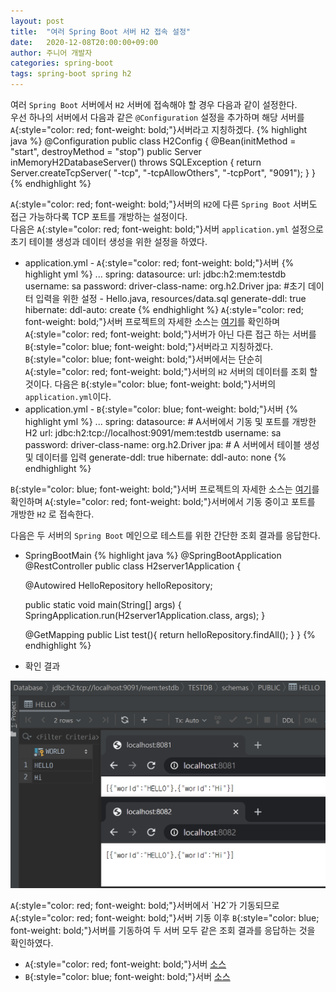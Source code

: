 ```yaml
---
layout: post
title:  "여러 Spring Boot 서버 H2 접속 설정"
date:   2020-12-08T20:00:00+09:00
author: 주니어 개발자
categories: spring-boot
tags: spring-boot spring h2
---
```


여러 `Spring Boot` 서버에서 `H2` 서버에 접속해야 할 경우 다음과 같이 설정한다.<br>
우선 하나의 서버에서 다음과 같은 <code class="inline">@Configuration</code> 설정을 추가하며 해당 서버를 <code class="inline text">A</code>{:style="color: red; font-weight: bold;"}서버라고 지칭하겠다.
{% highlight java %}
@Configuration
public class H2Config {
    @Bean(initMethod = "start", destroyMethod = "stop")
    public Server inMemoryH2DatabaseServer() throws SQLException {
        return Server.createTcpServer(
                "-tcp", "-tcpAllowOthers", "-tcpPort", "9091");
    }
}
{% endhighlight %}

<code class="inline text">A</code>{:style="color: red; font-weight: bold;"}서버의 `H2`에 다른 `Spring Boot` 서버도 접근 가능하다록 TCP 포트를 개방하는 설정이다.<br>
다음은 <code class="inline text">A</code>{:style="color: red; font-weight: bold;"}서버 `application.yml` 설정으로 초기 테이블 생성과 데이터 생성을 위한 설정을 하였다.
- application.yml - <code class="inline text">A</code>{:style="color: red; font-weight: bold;"}서버 
{% highlight yml %}
...
spring:
  datasource:
    url: jdbc:h2:mem:testdb
    username: sa
    password:
    driver-class-name: org.h2.Driver
  jpa: #초기 데이터 입력을 위한 설정 - Hello.java, resources/data.sql
    generate-ddl: true
    hibernate:
      ddl-auto: create 
{% endhighlight %}
<code class="inline text">A</code>{:style="color: red; font-weight: bold;"}서버 프로젝트의 자세한 소스는 [여기](https://github.com/Jr-Developers/h2server1)를 확인하며
<code class="inline text">A</code>{:style="color: red; font-weight: bold;"}서버가 아닌 다른 접근 하는 서버를 <code class="inline text">B</code>{:style="color: blue; font-weight: bold;"}서버라고 지칭하겠다.<br>
<code class="inline text">B</code>{:style="color: blue; font-weight: bold;"}서버에서는 단순히 <code class="inline text">A</code>{:style="color: red; font-weight: bold;"}서버의 `H2` 서버의 데이터를 조회 할 것이다.
다음은 <code class="inline text">B</code>{:style="color: blue; font-weight: bold;"}서버의 `application.yml`이다.
- application.yml - <code class="inline text">B</code>{:style="color: blue; font-weight: bold;"}서버 
{% highlight yml %}
...
spring:
  datasource: # A서버에서 기동 및 포트를 개방한 H2
    url: jdbc:h2:tcp://localhost:9091/mem:testdb
    username: sa
    password:
    driver-class-name: org.h2.Driver
  jpa: # A 서버에서 테이블 생성 및 데이터를 입력 
    generate-ddl: true
    hibernate:
      ddl-auto: none
{% endhighlight %}

<code class="inline text">B</code>{:style="color: blue; font-weight: bold;"}서버 프로젝트의 자세한 소스는 [여기](https://github.com/Jr-Developers/h2server2)를 확인하며
<code class="inline text">A</code>{:style="color: red; font-weight: bold;"}서버에서 기동 중이고 포트를 개방한 `H2` 로 접속한다.

다음은 두 서버의 `Spring Boot` 메인으로 테스트를 위한 간단한 조회 결과를 응답한다.
- SpringBootMain
{% highlight java %}
@SpringBootApplication
@RestController
public class H2server1Application {

    @Autowired
    HelloRepository helloRepository;

    public static void main(String[] args) {
        SpringApplication.run(H2server1Application.class, args);
    }

    @GetMapping
    public List<Hello> test(){
        return helloRepository.findAll();
    }
}
{% endhighlight %}
- 확인 결과
<p align="center" width="100%">
    <a href="https://raw.githubusercontent.com/Jr-Developers/Jr-Developers.github.io/master/assets/post/spring-boot/2/1.PNG" data-lightbox="1" data-title="1">
      <img src="https://raw.githubusercontent.com/Jr-Developers/Jr-Developers.github.io/master/assets/post/spring-boot/2/1.PNG">
    </a>
</p>
<code class="inline text">A</code>{:style="color: red; font-weight: bold;"}서버에서 `H2`가 기동되므로 <code class="inline text">A</code>{:style="color: red; font-weight: bold;"}서버 기동 이후 <code class="inline text">B</code>{:style="color: blue; font-weight: bold;"}서버를 기동하여 두 서버 모두 같은 조회 결과를 응답하는 것을 확인하였다.

- <code class="inline text">A</code>{:style="color: red; font-weight: bold;"}서버 [소스](https://github.com/Jr-Developers/h2server1)
- <code class="inline text">B</code>{:style="color: blue; font-weight: bold;"}서버 [소스](https://github.com/Jr-Developers/h2server2)

